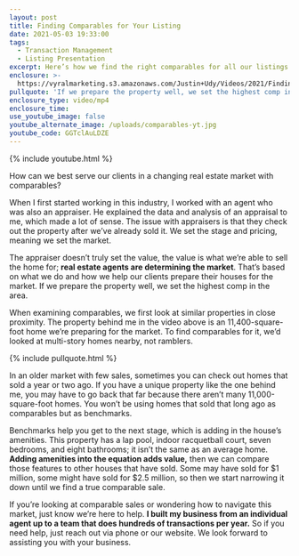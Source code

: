 ```yaml
---
layout: post
title: Finding Comparables for Your Listing
date: 2021-05-03 19:33:00
tags:
  - Transaction Management
  - Listing Presentation
excerpt: Here’s how we find the right comparables for all our listings.
enclosure: >-
  https://vyralmarketing.s3.amazonaws.com/Justin+Udy/Videos/2021/Finding+Comparables+for+Your+Listing.mp4
pullquote: 'If we prepare the property well, we set the highest comp in the area.'
enclosure_type: video/mp4
enclosure_time:
use_youtube_image: false
youtube_alternate_image: /uploads/comparables-yt.jpg
youtube_code: GGTclAuLDZE
---
```

{% include youtube.html %}

How can we best serve our clients in a changing real estate market with comparables?&nbsp;

When I first started working in this industry, I worked with an agent who was also an appraiser. He explained the data and analysis of an appraisal to me, which made a lot of sense. The issue with appraisers is that they check out the property after we’ve already sold it. We set the stage and pricing, meaning we set the market.&nbsp;

The appraiser doesn’t truly set the value, the value is what we’re able to sell the home for; **real estate agents are determining the market**. That’s based on what we do and how we help our clients prepare their houses for the market. If we prepare the property well, we set the highest comp in the area.&nbsp;

When examining comparables, we first look at similar properties in close proximity. The property behind me in the video above is an 11,400-square-foot home we’re preparing for the market. To find comparables for it, we’d looked at multi-story homes nearby, not ramblers.&nbsp;

{% include pullquote.html %}

In an older market with few sales, sometimes you can check out homes that sold a year or two ago. If you have a unique property like the one behind me, you may have to go back that far because there aren’t many 11,000-square-foot homes. You won’t be using homes that sold that long ago as comparables but as benchmarks.&nbsp;

Benchmarks help you get to the next stage, which is adding in the house’s amenities. This property has a lap pool, indoor racquetball court, seven bedrooms, and eight bathrooms; it isn’t the same as an average home. **Adding amenities into the equation adds value,** then we can compare those features to other houses that have sold. Some may have sold for $1 million, some might have sold for $2.5 million, so then we start narrowing it down until we find a true comparable sale.

If you’re looking at comparable sales or wondering how to navigate this market, just know we’re here to help. **I built my business from an individual agent up to a team that does hundreds of transactions per year.** So if you need help, just reach out via phone or our website. We look forward to assisting you with your business.
